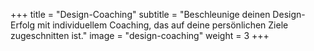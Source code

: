 +++
title = "Design-Coaching"
subtitle = "Beschleunige deinen Design-Erfolg mit individuellem Coaching, das auf deine persönlichen Ziele zugeschnitten ist."
image = "design-coaching"
weight = 3
+++
